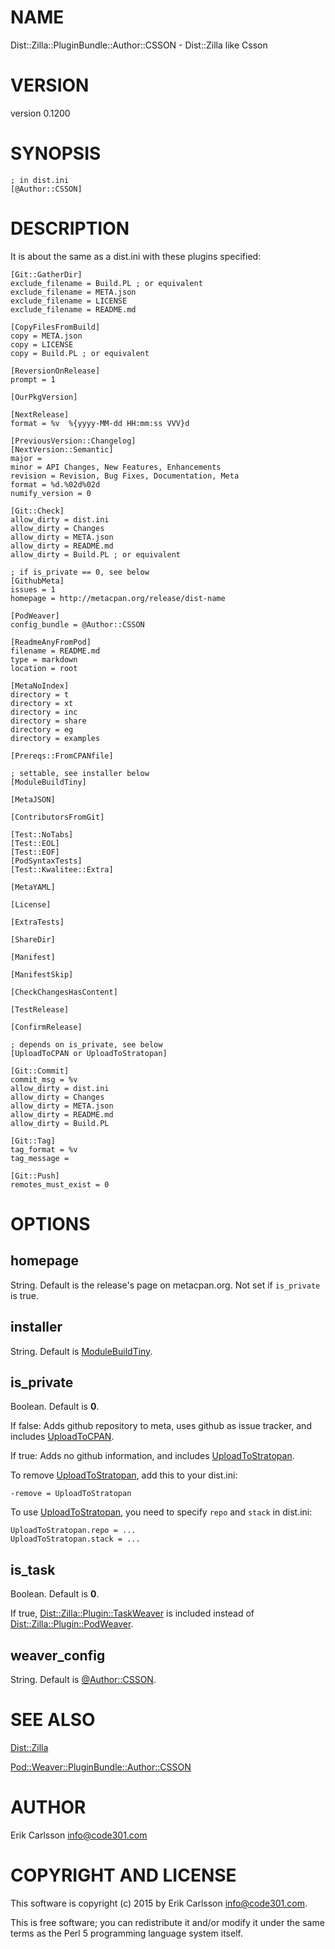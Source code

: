 # NAME

Dist::Zilla::PluginBundle::Author::CSSON - Dist::Zilla like Csson

# VERSION

version 0.1200

# SYNOPSIS

    ; in dist.ini
    [@Author::CSSON]

# DESCRIPTION

It is about the same as a dist.ini with these plugins specified:

    [Git::GatherDir]
    exclude_filename = Build.PL ; or equivalent
    exclude_filename = META.json
    exclude_filename = LICENSE
    exclude_filename = README.md

    [CopyFilesFromBuild]
    copy = META.json
    copy = LICENSE
    copy = Build.PL ; or equivalent

    [ReversionOnRelease]
    prompt = 1

    [OurPkgVersion]

    [NextRelease]
    format = %v  %{yyyy-MM-dd HH:mm:ss VVV}d

    [PreviousVersion::Changelog]
    [NextVersion::Semantic]
    major =
    minor = API Changes, New Features, Enhancements
    revision = Revision, Bug Fixes, Documentation, Meta
    format = %d.%02d%02d
    numify_version = 0

    [Git::Check]
    allow_dirty = dist.ini
    allow_dirty = Changes
    allow_dirty = META.json
    allow_dirty = README.md
    allow_dirty = Build.PL ; or equivalent

    ; if is_private == 0, see below
    [GithubMeta]
    issues = 1
    homepage = http://metacpan.org/release/dist-name

    [PodWeaver]
    config_bundle = @Author::CSSON

    [ReadmeAnyFromPod]
    filename = README.md
    type = markdown
    location = root

    [MetaNoIndex]
    directory = t
    directory = xt
    directory = inc
    directory = share
    directory = eg
    directory = examples

    [Prereqs::FromCPANfile]

    ; settable, see installer below
    [ModuleBuildTiny]

    [MetaJSON]

    [ContributorsFromGit]

    [Test::NoTabs]
    [Test::EOL]
    [Test::EOF]
    [PodSyntaxTests]
    [Test::Kwalitee::Extra]

    [MetaYAML]

    [License]

    [ExtraTests]

    [ShareDir]

    [Manifest]

    [ManifestSkip]

    [CheckChangesHasContent]

    [TestRelease]

    [ConfirmRelease]

    ; depends on is_private, see below
    [UploadToCPAN or UploadToStratopan]

    [Git::Commit]
    commit_msg = %v
    allow_dirty = dist.ini
    allow_dirty = Changes
    allow_dirty = META.json
    allow_dirty = README.md
    allow_dirty = Build.PL

    [Git::Tag]
    tag_format = %v
    tag_message =

    [Git::Push]
    remotes_must_exist = 0

# OPTIONS

## homepage

String. Default is the release's page on metacpan.org. Not set if `is_private` is true.

## installer

String. Default is [ModuleBuildTiny](https://metacpan.org/pod/Dist::Zilla::ModuleBuildTiny).

## is\_private

Boolean. Default is **0**.

If false: Adds github repository to meta, uses github as issue tracker, and includes [UploadToCPAN](https://metacpan.org/pod/Dist::Zilla::Plugin::UploadToCPAN).

If true: Adds no github information, and includes [UploadToStratopan](https://metacpan.org/pod/Dist::Zilla::Plugin::UploadToStratopan).

To remove [UploadToStratopan](https://metacpan.org/pod/Dist::Zilla::Plugin::UploadToStratopan), add this to your dist.ini:

    -remove = UploadToStratopan

To use [UploadToStratopan](https://metacpan.org/pod/Dist::Zilla::Plugin::UploadToStratopan), you need to specify `repo` and `stack` in dist.ini:

    UploadToStratopan.repo = ...
    UploadToStratopan.stack = ...

## is\_task

Boolean. Default is **0**.

If true, [Dist::Zilla::Plugin::TaskWeaver](https://metacpan.org/pod/Dist::Zilla::Plugin::TaskWeaver) is included instead of [Dist::Zilla::Plugin::PodWeaver](https://metacpan.org/pod/Dist::Zilla::Plugin::PodWeaver).

## weaver\_config

String. Default is [@Author::CSSON](https://metacpan.org/pod/Pod::Weaver::PluginBundle::Author::CSSON).

# SEE ALSO

[Dist::Zilla](https://metacpan.org/pod/Dist::Zilla)

[Pod::Weaver::PluginBundle::Author::CSSON](https://metacpan.org/pod/Pod::Weaver::PluginBundle::Author::CSSON)

# AUTHOR

Erik Carlsson <info@code301.com>

# COPYRIGHT AND LICENSE

This software is copyright (c) 2015 by Erik Carlsson <info@code301.com>.

This is free software; you can redistribute it and/or modify it under
the same terms as the Perl 5 programming language system itself.

